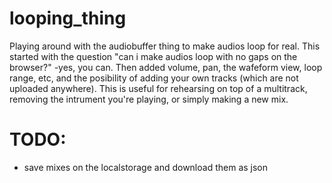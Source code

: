 # looping_thing
Playing around with the audiobuffer thing to make audios loop for real.
This started with the question "can i make audios loop with no gaps on the browser?" -yes, you can.
Then added volume, pan, the wafeform view, loop range, etc, and the posibility of adding your own tracks (which are not uploaded anywhere).
This is useful for rehearsing on top of a multitrack, removing the intrument you're playing, or simply making a new mix.

# TODO:
 * save mixes on the localstorage and download them as json 

